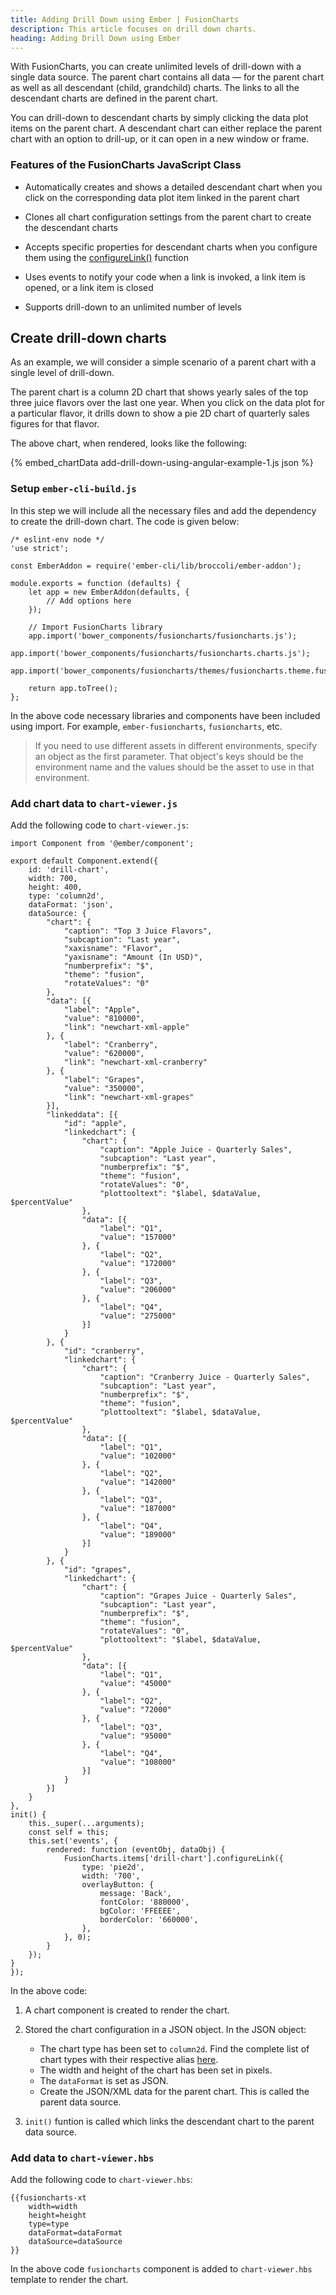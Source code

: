 ```yaml
---
title: Adding Drill Down using Ember | FusionCharts
description: This article focuses on drill down charts.
heading: Adding Drill Down using Ember
---
```


With FusionCharts, you can create unlimited levels of drill-down with a single data source. The parent chart contains all data — for the parent chart as well as all descendant (child, grandchild) charts. The links to all the descendant charts are defined in the parent chart.

You can drill-down to descendant charts by simply clicking the data plot items on the parent chart. A descendant chart can either replace the parent chart with an option to drill-up, or it can open in a new window or frame.

### Features of the FusionCharts JavaScript Class

* Automatically creates and shows a detailed descendant chart when you click on the corresponding data plot item linked in the parent chart

* Clones all chart configuration settings from the parent chart to create the descendant charts

* Accepts specific properties for descendant charts when you configure them using the [configureLink()](https://www.fusioncharts.com/dev/api/fusioncharts/fusioncharts-methods#configurelink) function

* Uses events to notify your code when a link is invoked, a link item is opened, or a link item is closed

* Supports drill-down to an unlimited number of levels

## Create drill-down charts 

As an example, we will consider a simple scenario of a parent chart with a single level of drill-down.

The parent chart is a column 2D chart that shows yearly sales of the top three juice flavors over the last one year. When you click on the data plot for a particular flavor, it drills down to show a pie 2D chart of quarterly sales figures for that flavor.

The above chart, when rendered, looks like the following:

{% embed_chartData add-drill-down-using-angular-example-1.js json %}

### Setup `ember-cli-build.js`

In this step we will include all the necessary files and add the dependency to create the drill-down chart. The code is given below:

```
/* eslint-env node */
'use strict';

const EmberAddon = require('ember-cli/lib/broccoli/ember-addon');

module.exports = function (defaults) {
    let app = new EmberAddon(defaults, {
        // Add options here
    });

    // Import FusionCharts library
    app.import('bower_components/fusioncharts/fusioncharts.js');
    app.import('bower_components/fusioncharts/fusioncharts.charts.js');        
    app.import('bower_components/fusioncharts/themes/fusioncharts.theme.fusion.js');

    return app.toTree();
};
```

In the above code necessary libraries and components have been included using import. For example, `ember-fusioncharts`, `fusioncharts`, etc.

> If you need to use different assets in different environments, specify an object as the first parameter. That object's keys should be the environment name and the values should be the asset to use in that environment.

### Add chart data to `chart-viewer.js`

Add the following code to `chart-viewer.js`:

```
import Component from '@ember/component';

export default Component.extend({    
    id: 'drill-chart',    
    width: 700,
    height: 400,
    type: 'column2d',
    dataFormat: 'json',
    dataSource: {
        "chart": {
            "caption": "Top 3 Juice Flavors",
            "subcaption": "Last year",
            "xaxisname": "Flavor",
            "yaxisname": "Amount (In USD)",
            "numberprefix": "$",
            "theme": "fusion",
            "rotateValues": "0"
        },
        "data": [{
            "label": "Apple",
            "value": "810000",
            "link": "newchart-xml-apple"
        }, {
            "label": "Cranberry",
            "value": "620000",
            "link": "newchart-xml-cranberry"
        }, {
            "label": "Grapes",
            "value": "350000",
            "link": "newchart-xml-grapes"
        }],
        "linkeddata": [{
            "id": "apple",
            "linkedchart": {
                "chart": {
                    "caption": "Apple Juice - Quarterly Sales",
                    "subcaption": "Last year",
                    "numberprefix": "$",
                    "theme": "fusion",
                    "rotateValues": "0",
                    "plottooltext": "$label, $dataValue,  $percentValue"
                },
                "data": [{
                    "label": "Q1",
                    "value": "157000"
                }, {
                    "label": "Q2",
                    "value": "172000"
                }, {
                    "label": "Q3",
                    "value": "206000"
                }, {
                    "label": "Q4",
                    "value": "275000"
                }]
            }
        }, {
            "id": "cranberry",
            "linkedchart": {
                "chart": {
                    "caption": "Cranberry Juice - Quarterly Sales",
                    "subcaption": "Last year",
                    "numberprefix": "$",
                    "theme": "fusion",
                    "plottooltext": "$label, $dataValue,  $percentValue"
                },
                "data": [{
                    "label": "Q1",
                    "value": "102000"
                }, {
                    "label": "Q2",
                    "value": "142000"
                }, {
                    "label": "Q3",
                    "value": "187000"
                }, {
                    "label": "Q4",
                    "value": "189000"
                }]
            }
        }, {
            "id": "grapes",
            "linkedchart": {
                "chart": {
                    "caption": "Grapes Juice - Quarterly Sales",
                    "subcaption": "Last year",
                    "numberprefix": "$",
                    "theme": "fusion",
                    "rotateValues": "0",
                    "plottooltext": "$label, $dataValue,  $percentValue"
                },
                "data": [{
                    "label": "Q1",
                    "value": "45000"
                }, {
                    "label": "Q2",
                    "value": "72000"
                }, {
                    "label": "Q3",
                    "value": "95000"
                }, {
                    "label": "Q4",
                    "value": "108000"
                }]
            }
        }]
    }
},
init() {
    this._super(...arguments);
    const self = this;
    this.set('events', {
        rendered: function (eventObj, dataObj) {
            FusionCharts.items['drill-chart'].configureLink({
                type: 'pie2d',
                width: '700',
                overlayButton: {
					message: 'Back',
					fontColor: '880000',
					bgColor: 'FFEEEE',
					borderColor: '660000',
                },
            }, 0);
        }
    });
}
});
```

In the above code:

1. A chart component is created to render the chart.

2. Stored the chart configuration in a JSON object. In the JSON object:
    * The chart type has been set to `column2d`. Find the complete list of chart types with their respective alias [here](https://www.fusioncharts.com/dev/chart-guide/list-of-charts).
    * The width and height of the chart has been set in pixels. 
    * The `dataFormat` is set as JSON.
    * Create the JSON/XML data for the parent chart. This is called the parent data source.

3. `init()` funtion is called which links the descendant chart to the parent data source.

### Add data to `chart-viewer.hbs`

Add the following code to `chart-viewer.hbs`:

```
{{fusioncharts-xt
    width=width
    height=height
    type=type
    dataFormat=dataFormat
    dataSource=dataSource
}}
```

In the above code `fusioncharts` component is added to `chart-viewer.hbs` template to render the chart.